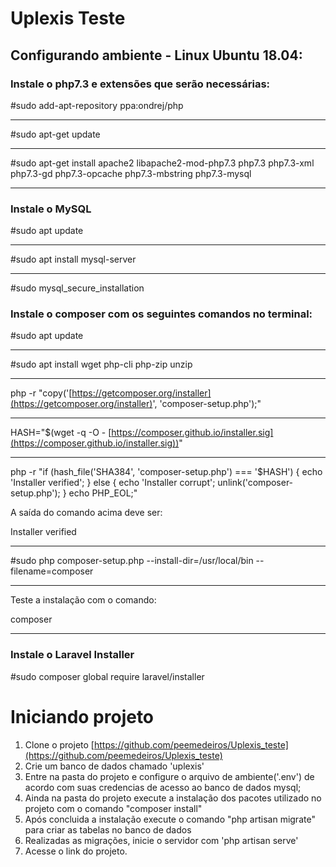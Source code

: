 # Uplexis Teste

## Configurando ambiente - Linux Ubuntu 18.04:

### Instale o php7.3 e extensões que serão necessárias:

#sudo add-apt-repository ppa:ondrej/php

---

#sudo apt-get update

---

#sudo apt-get install apache2 libapache2-mod-php7.3 php7.3 php7.3-xml php7.3-gd php7.3-opcache php7.3-mbstring php7.3-mysql

---

### Instale o MySQL

#sudo apt update

---

#sudo apt install mysql-server

---

#sudo mysql_secure_installation

### Instale o composer com os seguintes comandos no terminal:

#sudo apt update

---

#sudo apt install wget php-cli php-zip unzip

---

php -r "copy('[https://getcomposer.org/installer](https://getcomposer.org/installer)', 'composer-setup.php');"

---

HASH="$(wget -q -O - [https://composer.github.io/installer.sig](https://composer.github.io/installer.sig))"

---

php -r "if (hash_file('SHA384', 'composer-setup.php') === '$HASH') { echo 'Installer verified'; } else { echo 'Installer corrupt'; unlink('composer-setup.php'); } echo PHP_EOL;"

A saída do comando acima deve ser:

Installer verified

---

#sudo php composer-setup.php --install-dir=/usr/local/bin --filename=composer

---

Teste a instalação com o comando:

composer

---

### Instale o Laravel Installer

#sudo composer global require laravel/installer

# **Iniciando projeto**

1. Clone o projeto [https://github.com/peemedeiros/Uplexis_teste](https://github.com/peemedeiros/Uplexis_teste)
2. Crie um banco de dados chamado 'uplexis'
3. Entre na pasta do projeto e configure o arquivo de ambiente('.env') de acordo com suas credencias de acesso ao banco de dados mysql;
4. Ainda na pasta do projeto execute a instalação dos pacotes utilizado no projeto com o comando "composer install"
5. Após concluida a instalação execute o comando "php artisan migrate" para criar as tabelas no banco de dados
6. Realizadas as migrações, inicie o servidor com 'php artisan serve'
7. Acesse o link do projeto.

